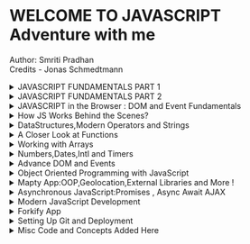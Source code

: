 # WELCOME TO JAVASCRIPT Adventure with me

Author: Smriti Pradhan<br>
Credits - Jonas Schmedtmann

<details close>
<summary>JAVASCRIPT FUNDAMENTALS PART 1</summary>
<br>
1.
</details>
<details close>
<summary>JAVASCRIPT FUNDAMENTALS PART 2</summary>
<br>
1.

</details>
<details close>
<summary>JAVASCRIPT in the Browser : DOM and Event Fundamentals</summary>
<br>
1.
</details>
<details close>
<summary>How JS Works Behind the Scenes?</summary>
<br>
1.
</details>
<details close>
<summary>DataStructures,Modern Operators and Strings</summary>
<br>
1.
</details>
<details close>
<summary>A Closer Look at Functions</summary>
<br>
1.
</details>
<details close>
<summary>Working with Arrays</summary>
<br>
1.
</details>
<details close>
<summary>Numbers,Dates,Intl and Timers</summary>
<br>
1.
</details>
<details close>
<summary>Advance DOM and Events</summary>
<br>
1.
</details>
<details close>
<summary>Object Oriented Programming with JavaScript</summary>
<br>
1.
</details>
<details close>
<summary>Mapty App:OOP,Geolocation,External Libraries and More !</summary>
<br>
1.
</details>
<details close>
<summary>Asynchronous JavaScript:Promises , Async Await AJAX</summary>
<br>
1.
</details>
<details close>
<summary>Modern JavaScript Development</summary>
<br>
1.
</details>
<details close>
<summary>Forkify App</summary>
<br>
1.
</details>
<details close>
<summary>Setting Up Git and Deployment</summary>
<br>
1.
</details>
<details close>
<summary>Misc Code and Concepts Added Here</summary>
<br>
1.
</details>
